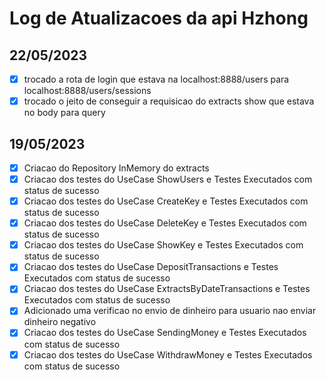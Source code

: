 # Log de Atualizacoes da api Hzhong

## 22/05/2023

- [x] trocado a rota de login que estava na localhost:8888/users para localhost:8888/users/sessions
- [x] trocado o jeito de conseguir a requisicao do extracts show que estava no body para query

## 19/05/2023 

- [x] Criacao do Repository InMemory do extracts
- [x] Criacao dos testes do UseCase ShowUsers e Testes Executados com status de sucesso
- [x] Criacao dos testes do UseCase CreateKey e Testes Executados com status de sucesso
- [x] Criacao dos testes do UseCase DeleteKey e Testes Executados com status de sucesso
- [x] Criacao dos testes do UseCase ShowKey e Testes Executados com status de sucesso
- [x] Criacao dos testes do UseCase DepositTransactions e Testes Executados com status de sucesso
- [x] Criacao dos testes do UseCase ExtractsByDateTransactions e Testes Executados com status de sucesso
- [x] Adicionado uma verificao no envio de dinheiro para usuario nao enviar dinheiro negativo
- [x] Criacao dos testes do UseCase SendingMoney e Testes Executados com status de sucesso
- [x] Criacao dos testes do UseCase WithdrawMoney e Testes Executados com status de sucesso